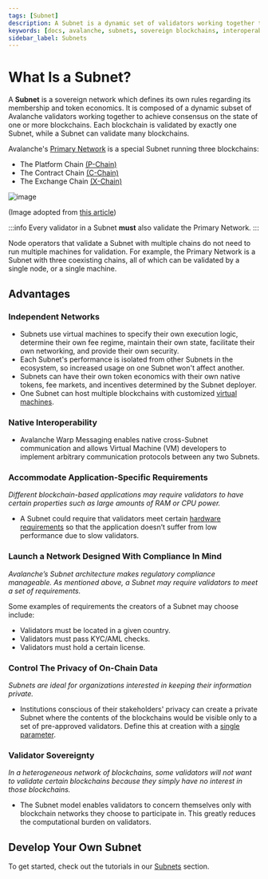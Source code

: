 ```yaml
---
tags: [Subnet]
description: A Subnet is a dynamic set of validators working together to achieve consensus on the state of a set of blockchain networks.
keywords: [docs, avalanche, subnets, sovereign blockchains, interoperability]
sidebar_label: Subnets
---
```


# What Is a Subnet?

A **Subnet** is a sovereign network which defines its own rules regarding its
membership and token economics. It is composed of a dynamic subset of Avalanche
validators working together to achieve consensus on the state of one or more
blockchains. Each blockchain is validated by exactly one Subnet, while a Subnet
can validate many blockchains.

Avalanche's [Primary Network](avalanche-platform.md) is a special Subnet running three blockchains:

- The Platform Chain [(P-Chain)](/learn/avalanche/avalanche-platform#p-chain)
- The Contract Chain [(C-Chain)](/learn/avalanche/avalanche-platform#c-chain)
- The Exchange Chain [(X-Chain)](/learn/avalanche/avalanche-platform#x-chain)

![image](/img/subnet-validators.png)

(Image adopted from [this article](https://www.coinbase.com/cloud/discover/dev-foundations/intro-to-avalanche-subnets))

:::info
Every validator in a Subnet
**must** also validate the Primary Network.
:::

Node operators that validate a Subnet with multiple chains do not need to run multiple machines for 
validation. For example, the Primary Network is a Subnet with three coexisting chains, all of which 
can be validated by a single node, or a single machine.

## Advantages

### Independent Networks

- Subnets use virtual machines to specify their own execution logic, determine their
own fee regime, maintain their own state, facilitate their own networking, and
provide their own security. 
- Each Subnet's performance is isolated from other Subnets in the ecosystem, so increased usage on
one Subnet won't affect another.
- Subnets can have their own token economics with their own native tokens, fee
markets, and incentives determined by the Subnet deployer. 
- One Subnet can host multiple blockchains with customized [virtual machines](virtual-machines.md).

### Native Interoperability

- Avalanche Warp Messaging enables native cross-Subnet communication and allows Virtual Machine (VM)
developers to implement arbitrary communication protocols between any two Subnets.


### Accommodate Application-Specific Requirements

_Different blockchain-based applications may require validators to have certain
properties such as large amounts of RAM or CPU power._ 

- A Subnet could require that validators
meet certain [hardware requirements](/nodes/run/node-manually.md#requirements) so
that the application doesn’t suffer from low performance due to slow validators.

### Launch a Network Designed With Compliance In Mind

_Avalanche’s Subnet architecture makes regulatory compliance manageable. As
mentioned above, a Subnet may require validators to meet a set of requirements._

Some examples of requirements the creators of a Subnet may choose include:

- Validators must be located in a given country.
- Validators must pass KYC/AML checks.
- Validators must hold a certain license.

### Control The Privacy of On-Chain Data

_Subnets are ideal for organizations interested in keeping their information private._

- Institutions conscious of their stakeholders' privacy can create a private Subnet where the
contents of the blockchains would be visible only to a set of pre-approved validators. 
Define this at creation with a [single parameter](/nodes/configure/subnet-configs.md#private-subnet).

### Validator Sovereignty

_In a heterogeneous network of blockchains, some validators will not want to
validate certain blockchains because they simply have no interest in those
blockchains._
 
- The Subnet model enables validators to concern themselves only with
blockchain networks they choose to participate in. This greatly reduces the computational burden on validators.

## Develop Your Own Subnet

To get started, check out the tutorials in our [Subnets](/build/subnet/hello-subnet.md)
section.

